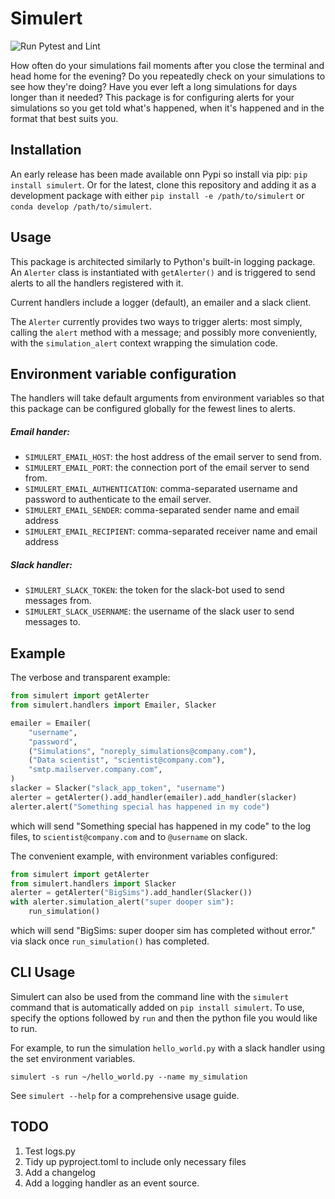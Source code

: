 # Simulert
![Run Pytest and Lint](https://github.com/JJMinton/simulert/workflows/Run%20Pytest%20and%20Lint/badge.svg)

How often do your simulations fail moments after you close the terminal and head home
for the evening? Do you repeatedly check on your simulations to see how they're doing?
Have you ever left a long simulations for days longer than it needed?
This package is for configuring alerts for your simulations so you get told what's
happened, when it's happened and in the format that best suits you.

## Installation
An early release has been made available onn Pypi so install via pip:
`pip install simulert`. Or for the latest, clone this repository and adding it as a
development package with either `pip install -e /path/to/simulert` or
`conda develop /path/to/simulert`.

## Usage
This package is architected similarly to Python's built-in logging package.
An `Alerter` class is instantiated with `getAlerter()` and is triggered to send
alerts to all the handlers registered with it.

Current handlers include a logger (default), an emailer and a slack client.

The `Alerter` currently provides two ways to trigger alerts: most simply, calling the
`alert` method with a message; and possibly more conveniently, with the
`simulation_alert` context wrapping the simulation code.

## Environment variable configuration
The handlers will take default arguments from environment variables so that this package
can be configured globally for the fewest lines to alerts.

##### Email hander:
* `SIMULERT_EMAIL_HOST`: the host address of the email server to send from.
* `SIMULERT_EMAIL_PORT`: the connection port of the email server to send from.
* `SIMULERT_EMAIL_AUTHENTICATION`: comma-separated username and password to authenticate
    to the email server.
* `SIMULERT_EMAIL_SENDER`: comma-separated sender name and email address
* `SIMULERT_EMAIL_RECIPIENT`: comma-separated receiver name and email address


##### Slack handler:
* `SIMULERT_SLACK_TOKEN`: the token for the slack-bot used to send messages from.
* `SIMULERT_SLACK_USERNAME`: the username of the slack user to send messages to.


## Example
The verbose and transparent example:
```python
from simulert import getAlerter
from simulert.handlers import Emailer, Slacker

emailer = Emailer(
    "username",
    "password",
    ("Simulations", "noreply_simulations@company.com"),
    ("Data scientist", "scientist@company.com"),
    "smtp.mailserver.company.com",
)
slacker = Slacker("slack_app_token", "username")
alerter = getAlerter().add_handler(emailer).add_handler(slacker)
alerter.alert("Something special has happened in my code")
```
which will send "Something special has happened in my code" to the log files, to
`scientist@company.com` and to `@username` on slack.

The convenient example, with environment variables configured:
```python
from simulert import getAlerter
from simulert.handlers import Slacker
alerter = getAlerter("BigSims").add_handler(Slacker())
with alerter.simulation_alert("super dooper sim"):
    run_simulation()
```
which will send "BigSims: super dooper sim has completed without error." via slack once
`run_simulation()` has completed.

## CLI Usage
Simulert can also be used from the command line with the `simulert` command
that is automatically added on `pip install simulert`. To use, specify the
options followed by `run` and then the python file you would like to run.

For example, to run the simulation `hello_world.py` with a slack handler
using the set environment variables. 

    simulert -s run ~/hello_world.py --name my_simulation

See `simulert --help` for a comprehensive usage guide. 
      
## TODO
1. Test logs.py
1. Tidy up pyproject.toml to include only necessary files
1. Add a changelog
1. Add a logging handler as an event source.
